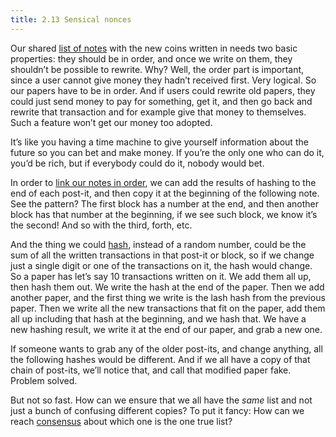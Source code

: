 ```yaml
---
title: 2.13 Sensical nonces
---
```

Our shared [list of notes](2.10_money_ledger.md) with the new coins written in needs two basic properties: they should be in order, and once we write on them, they shouldn’t be possible to rewrite. Why? Well, the order part is important, since a user cannot give money they hadn’t received first. Very logical. So our papers have to be in order. And if users could rewrite old papers, they could just send money to pay for something, get it, and then go back and rewrite that transaction and for example give that money to themselves. Such a feature won’t get our money too adopted.

It’s like you having a time machine to give yourself information about the future so you can bet and make money. If you’re the only one who can do it, you’d be rich, but if everybody could do it, nobody would bet.

In order to [link our notes in order](2.11_blockchain.md), we can add the results of hashing to the end of each post-it, and then copy it at the beginning of the following note. See the pattern? The first block has a number at the end, and then another block has that number at the beginning, if we see such block, we know it’s the second! And so with the third, forth, etc.

And the thing we could [hash](2.12_hashes.md), instead of a random number, could be the sum of all the written transactions in that post-it or block, so if we change just a single digit or one of the transactions on it, the hash would change. So a paper has let’s say 10 transactions written on it. We add them all up, then hash them out. We write the hash at the end of the paper. Then we add another paper, and the first thing we write is the lash hash from the previous paper. Then we write all the new transactions that fit on the paper, add them all up including that hash at the beginning, and we hash that. We have a new hashing result, we write it at the end of our paper, and grab a new one.

If someone wants to grab any of the older post-its, and change anything, all the following hashes would be different. And if we all have a copy of that chain of post-its, we’ll notice that, and call that modified paper fake. Problem solved.

But not so fast. How can we ensure that we all have the *same* list and not just a bunch of confusing different copies? To put it fancy: How can we reach [consensus](2.24_consensus.md) about which one is the one true list?
